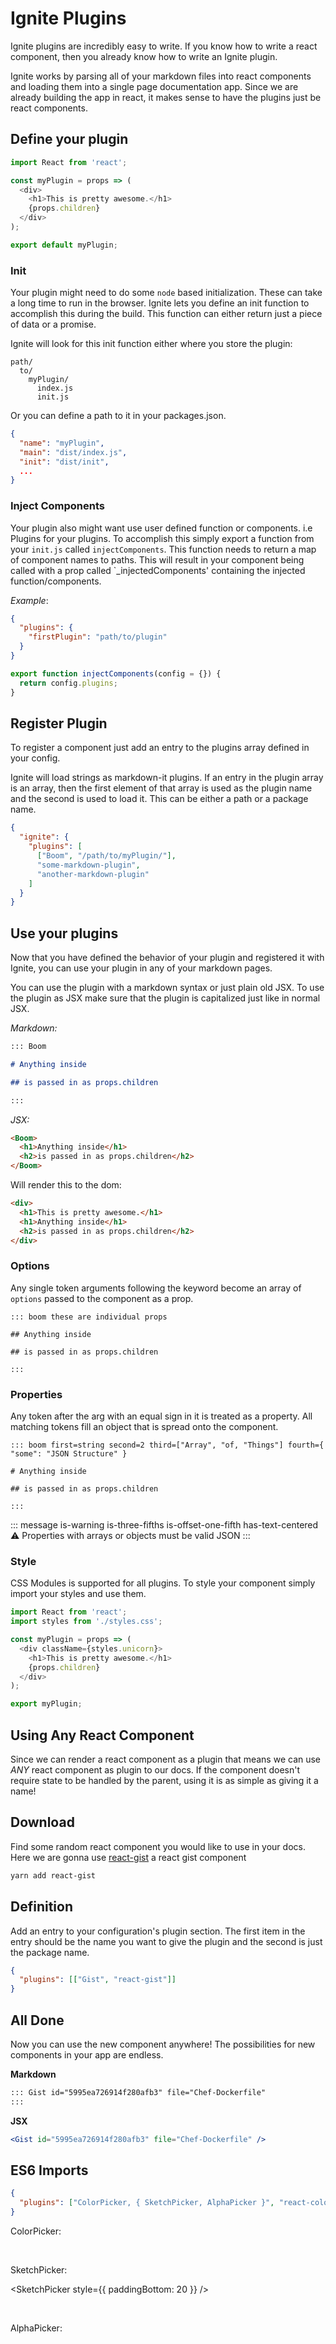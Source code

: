 # Ignite Plugins

Ignite plugins are incredibly easy to write. If you know how to write a react component, then you already know how to write an Ignite plugin.

Ignite works by parsing all of your markdown files into react components and loading them into a single page documentation app. Since we are already building the app in react, it makes sense to have the plugins just be react components.

## Define your plugin

```javascript
import React from 'react';

const myPlugin = props => (
  <div>
    <h1>This is pretty awesome.</h1>
    {props.children}
  </div>
);

export default myPlugin;
```

### Init

Your plugin might need to do some `node` based initialization. These can take a long time to run in the browser. Ignite lets you define an init function to accomplish this during the build. This function can either return just a piece of data or a promise.

Ignite will look for this init function either where you store the plugin:

```
path/
  to/
    myPlugin/
      index.js
      init.js
```

Or you can define a path to it in your packages.json.

```json
{
  "name": "myPlugin",
  "main": "dist/index.js",
  "init": "dist/init",
  ...
}
```

### Inject Components

Your plugin also might want use user defined function or components. i.e Plugins for your plugins. To accomplish this simply export a function from your `init.js` called `injectComponents`. This function needs to return a map of component names to paths. This will result in your component being called with a prop called `\_injectedComponents' containing the injected function/components.

_Example_:

```json
{
  "plugins": {
    "firstPlugin": "path/to/plugin"
  }
}
```

```js
export function injectComponents(config = {}) {
  return config.plugins;
}
```

## Register Plugin

To register a component just add an entry to the plugins array defined in your config.

Ignite will load strings as markdown-it plugins. If an entry in the plugin array is an array, then the first element of that array is used as the plugin name and the second is used to load it. This can be either a path or a package name.

```json
{
  "ignite": {
    "plugins": [
      ["Boom", "/path/to/myPlugin/"],
      "some-markdown-plugin",
      "another-markdown-plugin"
    ]
  }
}
```

## Use your plugins

Now that you have defined the behavior of your plugin and registered it with Ignite, you can use your plugin in any of your markdown pages.

You can use the plugin with a markdown syntax or just plain old JSX. To use the plugin as JSX make sure that the plugin is capitalized just like in normal JSX.

_Markdown:_

```markdown
::: Boom

# Anything inside

## is passed in as props.children

:::
```

_JSX:_

```html
<Boom>
  <h1>Anything inside</h1>
  <h2>is passed in as props.children</h2>
</Boom>
```

Will render this to the dom:

```html
<div>
  <h1>This is pretty awesome.</h1>
  <h1>Anything inside</h1>
  <h2>is passed in as props.children</h2>
</div>
```

### Options

Any single token arguments following the keyword become an array of `options` passed to the component as a prop.

```
::: boom these are individual props

## Anything inside

## is passed in as props.children

:::
```

### Properties

Any token after the arg with an equal sign in it is treated as a property. All matching tokens fill an object that is spread onto the component.

```
::: boom first=string second=2 third=["Array", "of, "Things"] fourth={ "some": "JSON Structure" }

# Anything inside

## is passed in as props.children

:::
```

::: message is-warning is-three-fifths is-offset-one-fifth has-text-centered
:warning:
Properties with arrays or objects must be valid JSON
:::

### Style

CSS Modules is supported for all plugins. To style your component simply import your styles and use them.

```javascript
import React from 'react';
import styles from './styles.css';

const myPlugin = props => (
  <div className={styles.unicorn}>
    <h1>This is pretty awesome.</h1>
    {props.children}
  </div>
);

export myPlugin;
```

## Using Any React Component

Since we can render a react component as a plugin that means we can use _ANY_ react component as plugin to our docs. If the component doesn't require state to be handled by the parent, using it is as simple as giving it a name!

## Download

Find some random react component you would like to use in your docs. Here we are gonna use [react-gist](https://github.com/tleunen/react-gist) a react gist component

```bash
yarn add react-gist
```

## Definition

Add an entry to your configuration's plugin section. The first item in the entry should be the name you want to give the plugin and the second is just the package name.

```json
{
  "plugins": [["Gist", "react-gist"]]
}
```

## All Done

Now you can use the new component anywhere! The possibilities for new components in your app are endless.

**Markdown**

```markdown
::: Gist id="5995ea726914f280afb3" file="Chef-Dockerfile"
:::
```

**JSX**

```jsx
<Gist id="5995ea726914f280afb3" file="Chef-Dockerfile" />
```

<Gist id="5995ea726914f280afb3" file="Chef-Dockerfile" />

## ES6 Imports

```json
{
  "plugins": ["ColorPicker, { SketchPicker, AlphaPicker }", "react-color"]
}
```

ColorPicker:

<ColorPicker />

<br />

SketchPicker:

<SketchPicker style={{ paddingBottom: 20 }} />

<br />

AlphaPicker:

<AlphaPicker />
